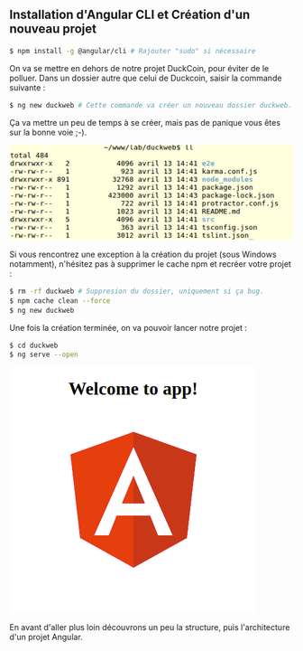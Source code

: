 ## Installation d'Angular CLI et Création d'un nouveau projet

```bash
$ npm install -g @angular/cli # Rajouter "sudo" si nécessaire
```

On va se mettre en dehors de notre projet DuckCoin, pour éviter de le polluer. Dans un dossier autre que celui de Duckcoin, saisir la commande suivante :

```bash
$ ng new duckweb # Cette commande va créer un nouveau dossier duckweb.
```

Ça va mettre un peu de temps à se créer, mais pas de panique vous êtes sur la bonne voie ;-\).

![](/assets/angular_create_screen1.png)



Si vous rencontrez une exception à la création du projet \(sous Windows notamment\), n'hésitez pas à supprimer le cache npm et recréer votre projet :

```bash
$ rm -rf duckweb # Suppresion du dossier, uniquement si ça bug.
$ npm cache clean --force
$ ng new duckweb
```

Une fois la création terminée, on va pouvoir lancer notre projet :

```bash
$ cd duckweb
$ ng serve --open
```

![](/assets/angular_launch.png)

En avant d'aller plus loin découvrons un peu la structure, puis l'architecture d'un projet Angular.

